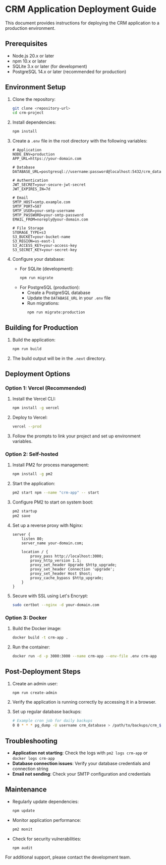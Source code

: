 # CRM Application Deployment Guide

This document provides instructions for deploying the CRM application to a production environment.

## Prerequisites

- Node.js 20.x or later
- npm 10.x or later
- SQLite 3.x or later (for development)
- PostgreSQL 14.x or later (recommended for production)

## Environment Setup

1. Clone the repository:
   ```bash
   git clone <repository-url>
   cd crm-project
   ```

2. Install dependencies:
   ```bash
   npm install
   ```

3. Create a `.env` file in the root directory with the following variables:
   ```
   # Application
   NODE_ENV=production
   APP_URL=https://your-domain.com
   
   # Database
   DATABASE_URL=postgresql://username:password@localhost:5432/crm_database
   
   # Authentication
   JWT_SECRET=your-secure-jwt-secret
   JWT_EXPIRES_IN=7d
   
   # Email
   SMTP_HOST=smtp.example.com
   SMTP_PORT=587
   SMTP_USER=your-smtp-username
   SMTP_PASSWORD=your-smtp-password
   EMAIL_FROM=noreply@your-domain.com
   
   # File Storage
   STORAGE_TYPE=s3
   S3_BUCKET=your-bucket-name
   S3_REGION=us-east-1
   S3_ACCESS_KEY=your-access-key
   S3_SECRET_KEY=your-secret-key
   ```

4. Configure your database:
   - For SQLite (development):
     ```bash
     npm run migrate
     ```
   - For PostgreSQL (production):
     - Create a PostgreSQL database
     - Update the `DATABASE_URL` in your `.env` file
     - Run migrations:
       ```bash
       npm run migrate:production
       ```

## Building for Production

1. Build the application:
   ```bash
   npm run build
   ```

2. The build output will be in the `.next` directory.

## Deployment Options

### Option 1: Vercel (Recommended)

1. Install the Vercel CLI:
   ```bash
   npm install -g vercel
   ```

2. Deploy to Vercel:
   ```bash
   vercel --prod
   ```

3. Follow the prompts to link your project and set up environment variables.

### Option 2: Self-hosted

1. Install PM2 for process management:
   ```bash
   npm install -g pm2
   ```

2. Start the application:
   ```bash
   pm2 start npm --name "crm-app" -- start
   ```

3. Configure PM2 to start on system boot:
   ```bash
   pm2 startup
   pm2 save
   ```

4. Set up a reverse proxy with Nginx:
   ```nginx
   server {
       listen 80;
       server_name your-domain.com;
       
       location / {
           proxy_pass http://localhost:3000;
           proxy_http_version 1.1;
           proxy_set_header Upgrade $http_upgrade;
           proxy_set_header Connection 'upgrade';
           proxy_set_header Host $host;
           proxy_cache_bypass $http_upgrade;
       }
   }
   ```

5. Secure with SSL using Let's Encrypt:
   ```bash
   sudo certbot --nginx -d your-domain.com
   ```

### Option 3: Docker

1. Build the Docker image:
   ```bash
   docker build -t crm-app .
   ```

2. Run the container:
   ```bash
   docker run -d -p 3000:3000 --name crm-app --env-file .env crm-app
   ```

## Post-Deployment Steps

1. Create an admin user:
   ```bash
   npm run create-admin
   ```

2. Verify the application is running correctly by accessing it in a browser.

3. Set up regular database backups:
   ```bash
   # Example cron job for daily backups
   0 0 * * * pg_dump -U username crm_database > /path/to/backups/crm_$(date +\%Y\%m\%d).sql
   ```

## Troubleshooting

- **Application not starting**: Check the logs with `pm2 logs crm-app` or `docker logs crm-app`
- **Database connection issues**: Verify your database credentials and connection string
- **Email not sending**: Check your SMTP configuration and credentials

## Maintenance

- Regularly update dependencies:
  ```bash
  npm update
  ```

- Monitor application performance:
  ```bash
  pm2 monit
  ```

- Check for security vulnerabilities:
  ```bash
  npm audit
  ```

For additional support, please contact the development team.
